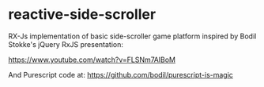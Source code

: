 # reactive-side-scroller
RX-Js implementation of basic side-scroller game platform inspired by Bodil Stokke's jQuery RxJS presentation:

https://www.youtube.com/watch?v=FLSNm7AIBoM

And Purescript code at: https://github.com/bodil/purescript-is-magic


